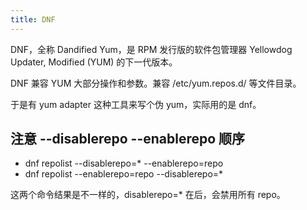 ```yaml
---
title: DNF
---
```



DNF，全称 Dandified Yum，是 RPM 发行版的软件包管理器 Yellowdog Updater, Modified (YUM) 的下一代版本。

DNF 兼容 YUM 大部分操作和参数。兼容 /etc/yum.repos.d/ 等文件目录。

于是有 yum adapter 这种工具来写个伪 yum，实际用的是 dnf。

## 注意 --disablerepo --enablerepo 顺序

- dnf repolist --disablerepo=* --enablerepo=repo
- dnf repolist --enablerepo=repo --disablerepo=*

这两个命令结果是不一样的，disablerepo=* 在后，会禁用所有 repo。
